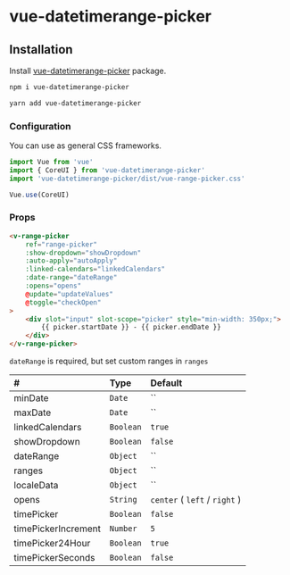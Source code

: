 # vue-datetimerange-picker

## Installation

Install [vue-datetimerange-picker](https://www.npmjs.com/package/v-range-picker) package.

```bash
npm i vue-datetimerange-picker

yarn add vue-datetimerange-picker
```

### Configuration

You can use as general CSS frameworks.

```js
import Vue from 'vue'
import { CoreUI } from 'vue-datetimerange-picker'
import 'vue-datetimerange-picker/dist/vue-range-picker.css'

Vue.use(CoreUI)
```

### Props

```html
<v-range-picker
    ref="range-picker"
    :show-dropdown="showDropdown"
    :auto-apply="autoApply"
    :linked-calendars="linkedCalendars"
    :date-range="dateRange"
    :opens="opens"
    @update="updateValues"
    @toggle="checkOpen"
>
    <div slot="input" slot-scope="picker" style="min-width: 350px;">
        {{ picker.startDate }} - {{ picker.endDate }}
    </div>
</v-range-picker>
```

`dateRange` is required, but set custom ranges in `ranges`

| # | Type | Default |
|:---|:---|:---|
| minDate | `Date` | `` |
| maxDate | `Date` | `` |
| linkedCalendars | `Boolean` | `true` |
| showDropdown | `Boolean` | `false` |
| dateRange | `Object` | `` |
| ranges | `Object` | `` |
| localeData | `Object` | `` |
| opens | `String` | `center` ( `left` / `right` ) |
| timePicker | `Boolean` | `false` |
| timePickerIncrement | `Number` | `5` |
| timePicker24Hour | `Boolean` | `true` |
| timePickerSeconds | `Boolean` | `false` |
